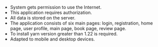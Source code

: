 * System gets permission to use the Internet.
* This application requires authorization.
* All data is stored on the server.
* The application consists of six main pages: login, registration, home page, user profile, main page, book page, review page.
* To install yarn version greater than 1.22 is required. 
* Adapted to mobile and desktop devices. 